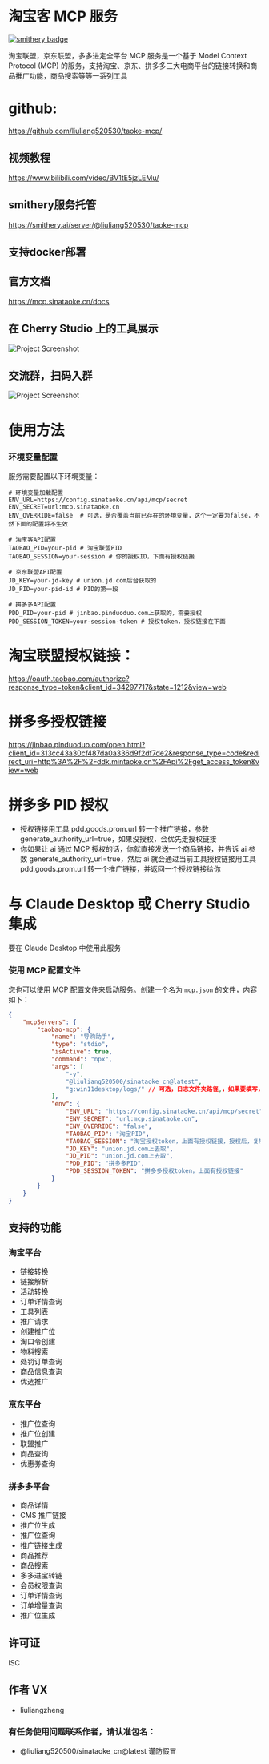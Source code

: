 # 淘宝客 MCP 服务

[![smithery badge](https://smithery.ai/badge/@liuliang520530/taoke-mcp)](https://smithery.ai/server/@liuliang520530/taoke-mcp)

淘宝联盟，京东联盟，多多进定全平台 MCP 服务是一个基于 Model Context Protocol (MCP) 的服务，支持淘宝、京东、拼多多三大电商平台的链接转换和商品推广功能，商品搜索等等一系列工具

# github:

https://github.com/liuliang520530/taoke-mcp/

## 视频教程

https://www.bilibili.com/video/BV1tE5jzLEMu/


## smithery服务托管
https://smithery.ai/server/@liuliang520530/taoke-mcp

## 支持docker部署


## 官方文档

https://mcp.sinataoke.cn/docs

## 在 Cherry Studio 上的工具展示

![Project Screenshot](./screenshot.png)

## 交流群，扫码入群
![Project Screenshot](./qr.png)

# 使用方法

### 环境变量配置

服务需要配置以下环境变量：

```
# 环境变量加载配置
ENV_URL=https://config.sinataoke.cn/api/mcp/secret
ENV_SECRET=url:mcp.sinataoke.cn
ENV_OVERRIDE=false  # 可选，是否覆盖当前已存在的环境变量，这个一定要为false，不然下面的配置将不生效

# 淘宝客API配置
TAOBAO_PID=your-pid # 淘宝联盟PID
TAOBAO_SESSION=your-session # 你的授权ID，下面有授权链接

# 京东联盟API配置
JD_KEY=your-jd-key # union.jd.com后台获取的
JD_PID=your-pid-id # PID的第一段

# 拼多多API配置
PDD_PID=your-pid # jinbao.pinduoduo.com上获取的，需要授权
PDD_SESSION_TOKEN=your-session-token # 授权token，授权链接在下面
```

# 淘宝联盟授权链接：

https://oauth.taobao.com/authorize?response_type=token&client_id=34297717&state=1212&view=web

# 拼多多授权链接

https://jinbao.pinduoduo.com/open.html?client_id=313cc43a30cf487da0a336d9f2df7de2&response_type=code&redirect_uri=http%3A%2F%2Fddk.mintaoke.cn%2FApi%2Fget_access_token&view=web

# 拼多多 PID 授权

-   授权链接用工具 pdd.goods.prom.url 转一个推广链接，参数 generate_authority_url=true，如果没授权，会优先走授权链接
-   你如果让 ai 通过 MCP 授权的话，你就直接发送一个商品链接，并告诉 ai 参数 generate_authority_url=true，然后 ai 就会通过当前工具授权链接用工具 pdd.goods.prom.url 转一个推广链接，并返回一个授权链接给你

# 与 Claude Desktop 或 Cherry Studio 集成

要在 Claude Desktop 中使用此服务

### 使用 MCP 配置文件

您也可以使用 MCP 配置文件来启动服务。创建一个名为 `mcp.json` 的文件，内容如下：

```json
{
	"mcpServers": {
		"taobao-mcp": {
			"name": "导购助手",
			"type": "stdio",
			"isActive": true,
			"command": "npx",
			"args": [
				"-y",
				"@liuliang520500/sinataoke_cn@latest",
				"g:win11desktop/logs/" // 可选，日志文件夹路径,，如果要填写，要换成你自己本地电脑上的一个文件夹
			],
			"env": {
				"ENV_URL": "https://config.sinataoke.cn/api/mcp/secret",
				"ENV_SECRET": "url:mcp.sinataoke.cn",
				"ENV_OVERRIDE": "false",
				"TAOBAO_PID": "淘宝PID",
				"TAOBAO_SESSION": "淘宝授权token，上面有授权链接，授权后，复制token到这里",
				"JD_KEY": "union.jd.com上去取",
				"JD_PID": "union.jd.com上去取",
				"PDD_PID": "拼多多PID",
				"PDD_SESSION_TOKEN": "拼多多授权token，上面有授权链接"
			}
		}
	}
}
```

## 支持的功能

### 淘宝平台

-   链接转换
-   链接解析
-   活动转换
-   订单详情查询
-   工具列表
-   推广请求
-   创建推广位
-   淘口令创建
-   物料搜索
-   处罚订单查询
-   商品信息查询
-   优选推广

### 京东平台

-   推广位查询
-   推广位创建
-   联盟推广
-   商品查询
-   优惠券查询

### 拼多多平台

-   商品详情
-   CMS 推广链接
-   推广位生成
-   推广位查询
-   推广链接生成
-   商品推荐
-   商品搜索
-   多多进宝转链
-   会员权限查询
-   订单详情查询
-   订单增量查询
-   推广位生成

## 许可证

ISC

## 作者 VX

-   liuliangzheng

### 有任务使用问题联系作者，请认准包名：

-   @liuliang520500/sinataoke_cn@latest 谨防假冒
